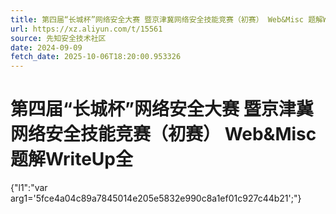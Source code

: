 ```yaml
---
title: 第四届“长城杯”网络安全大赛 暨京津冀网络安全技能竞赛（初赛） Web&Misc 题解WriteUp全
url: https://xz.aliyun.com/t/15561
source: 先知安全技术社区
date: 2024-09-09
fetch_date: 2025-10-06T18:20:00.953326
---
```


# 第四届“长城杯”网络安全大赛 暨京津冀网络安全技能竞赛（初赛） Web&Misc 题解WriteUp全

{"l1":"var arg1='5fce4a04c89a7845014e205e5832e990c8a1ef01c927c44b21';"}
